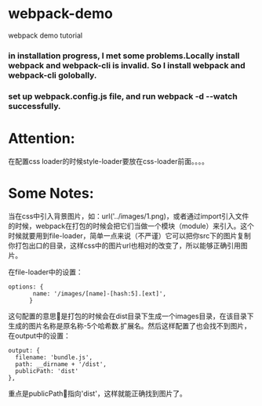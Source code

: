 # webpack-demo
webpack demo tutorial

### in installation progress, I met some problems.Locally install webpack and webpack-cli is invalid. So I install webpack and webpack-cli golobally.
### set up webpack.config.js file, and run webpack -d --watch successfully.


# Attention:
  在配置css loader的时候style-loader要放在css-loader前面。。。。

# Some Notes:
  当在css中引入背景图片，如：url('../images/1.png)，或者通过import引入文件的时候，webpack在打包的时候会把它们当做一个模块（module）来引入。这个时候就要用到file-loader，简单一点来说（不严谨）它可以把你src下的图片复制你打包出口的目录，这样css中的图片url也相对的改变了，所以能够正确引用图片。

  在file-loader中的设置：
  ```
  options: {
         name: '/images/[name]-[hash:5].[ext]',
        }
  ```
  这句配置的意思是打包的时候会在dist目录下生成一个images目录，在该目录下生成的图片名称是原名称-5个哈希数.扩展名。然后这样配置了也会找不到图片，
  在output中的设置：
  ```
  output: {
    filename: 'bundle.js',
    path: __dirname + '/dist',
    publicPath: 'dist'
  },
  ```
  重点是publicPath指向'dist'，这样就能正确找到图片了。
